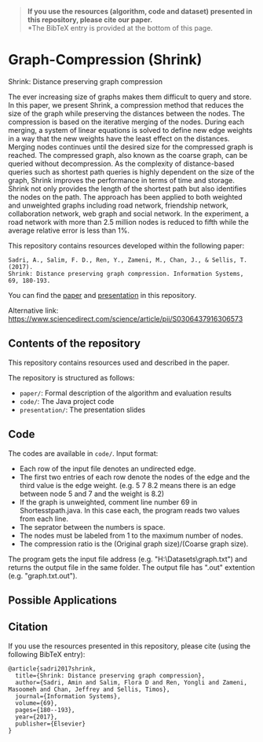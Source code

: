 > **If you use the resources (algorithm, code and dataset) presented in this repository, please cite our paper.**  
*The BibTeX entry is provided at the bottom of this page. 

# Graph-Compression (Shrink)

Shrink: Distance preserving graph compression

The ever increasing size of graphs makes them difficult to query and store. In this paper, we present Shrink, a compression method that reduces the size of the graph while preserving the distances between the nodes. The compression is based on the iterative merging of the nodes. During each merging, a system of linear equations is solved to define new edge weights in a way that the new weights have the least effect on the distances. Merging nodes continues until the desired size for the compressed graph is reached. The compressed graph, also known as the coarse graph, can be queried without decompression. As the complexity of distance-based queries such as shortest path queries is highly dependent on the size of the graph, Shrink improves the performance in terms of time and storage. Shrink not only provides the length of the shortest path but also identifies the nodes on the path. The approach has been applied to both weighted and unweighted graphs including road network, friendship network, collaboration network, web graph and social network. In the experiment, a road network with more than 2.5 million nodes is reduced to fifth while the average relative error is less than 1%.

This repository contains resources developed within the following paper:

	Sadri, A., Salim, F. D., Ren, Y., Zameni, M., Chan, J., & Sellis, T. (2017). 
	Shrink: Distance preserving graph compression. Information Systems, 69, 180-193.
  
You can find the [paper](https://github.com/cruiseresearchgroup/Graph-Compression-Shrink-/blob/master/paper/1-s2.0-S0306437916306573-main.pdf) and [presentation](https://github.com/cruiseresearchgroup/Graph-Compression-Shrink-/blob/master/Presentation/ShrinkPresentation.pptx) in this repository. 

Alternative link: https://www.sciencedirect.com/science/article/pii/S0306437916306573

## Contents of the repository
This repository contains resources used and described in the paper.

The repository is structured as follows:
- `paper/`: Formal description of the algorithm and evaluation results
- `code/`: The Java project code
- `presentation/`: The presentation slides

## Code
The codes are available in `code/`. 
Input format: 
- Each row of the input file denotes an undirected edge. 
- The first two entries of each row denote the nodes of the edge and the third value is the edge weight. (e.g.  5 7 8.2 means there is an edge between node 5 and 7 and the weight is 8.2)
- If the graph is unweighted, comment line number 69 in Shortesstpath.java. In this case each, the program reads two values from each line. 
- The seprator between the numbers is space.
- The nodes must be labeled from 1 to the maximum number of nodes.
- The compression ratio is the (Original graph size)/(Coarse graph size).


The program gets the input file address (e.g. "H:\Datasets\graph.txt") and returns the output file in the same folder. The output file has ".out" extention (e.g. "graph.txt.out").

## Possible Applications

## Citation
If you use the resources presented in this repository, please cite (using the following BibTeX entry):
```
@article{sadri2017shrink,
  title={Shrink: Distance preserving graph compression},
  author={Sadri, Amin and Salim, Flora D and Ren, Yongli and Zameni, Masoomeh and Chan, Jeffrey and Sellis, Timos},
  journal={Information Systems},
  volume={69},
  pages={180--193},
  year={2017},
  publisher={Elsevier}
}
```

